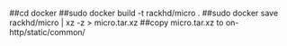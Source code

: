 ##cd docker
##sudo docker build -t rackhd/micro .
##sudo docker save rackhd/micro | xz -z > micro.tar.xz
##copy micro.tar.xz to on-http/static/common/
